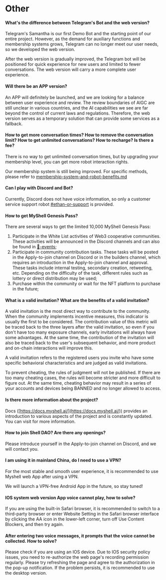 # Other

#### What's the difference between Telegram's Bot and the web version?

Telegram's Samantha is our first Demo Bot and the starting point of our entire project. However, as the demand for auxiliary functions and membership systems grows, Telegram can no longer meet our user needs, so we developed the web version.

After the web version is gradually improved, the Telegram bot will be positioned for quick experience for new users and limited to fewer conversations. The web version will carry a more complete user experience.

#### Will there be an APP version?

An APP will definitely be launched, and we are looking for a balance between user experience and review. The review boundaries of AIGC are still unclear in various countries, and the AI capabilities we see are far beyond the control of current laws and regulations. Therefore, the web version serves as a temporary solution that can provide some services as a fallback.

#### How to get more conversation times? How to remove the conversation limit? How to get unlimited conversations? How to recharge? Is there a fee?

There is no way to get unlimited conversation times, but by upgrading your membership level, you can get more robot interaction rights.

Our membership system is still being improved. For specific methods, please refer to [membership-system-and-robot-benefits.md](../product-manual/membership-system-and-robot-benefits.md "mention")

#### Can I play with Discord and Bot?

Currently, Discord does not have voice information, so only a customer service support robot [#ethan-or-support](../product-manual/robot-introduction.md#ethan-or-support "mention") is provided.

#### How to get MyShell Genesis Pass?

There are several ways to get the limited 10,000 MyShell Genesis Pass:

1. Participate in the White List activities of Web3 cooperative communities. These activities will be announced in the Discord channels and can also be found in [🎉-events](../🎉-events/ "mention");
2. Participate in community contribution tasks. These tasks will be posted in the Apply-to-join channel on Discord or in the builders channel, which requires an introduction in the Apply-to-join channel and approval. These tasks include internal testing, secondary creation, retweeting, etc. Depending on the difficulty of the task, different rules such as lottery or direct distribution may be used;
3. Purchase within the community or wait for the NFT platform to purchase in the future;

#### What is a valid invitation? What are the benefits of a valid invitation?

A valid invitation is the most direct way to contribute to the community. When the community implements incentive measures, this indicator is usually the first to be considered. The contribution value of this metric will be traced back to the three layers after the valid invitation, so even if you don't have too many exposure channels, early invitations will always have some advantages. At the same time, the contribution of the invitation will also be traced back to the user's subsequent behavior, and more product and on-chain interactions will improve this.

A valid invitation refers to the registered users you invite who have some specific behavioral characteristics and are judged as valid invitations.

To prevent cheating, the rules of judgment will not be published. If there are too many cheating cases, the rules will become stricter and more difficult to figure out. At the same time, cheating behavior may result in a series of your accounts and devices being BANNED and no longer allowed to access.

#### Is there more information about the project?

Docs ([https://docs.myshell.ai/](https://docs.myshell.ai/)) provides an introduction to various aspects of the project and is constantly updated. You can visit for more information.

#### How to join Shell DAO? Are there any openings?

Please introduce yourself in the Apply-to-join channel on Discord, and we will contact you.

#### I am using it in mainland China, do I need to use a VPN?

For the most stable and smooth user experience, it is recommended to use Myshell web App after using a VPN.

We will launch a VPN-free Android App in the future, so stay tuned!

#### IOS system web version App voice cannot play, how to solve?

If you are using the built-in Safari browser, it is recommended to switch to a third-party browser or enter Website Setting in the Safari browser interface by clicking the AA icon in the lower-left corner, turn off Use Content Blockers, and then try again.

#### After entering two voice messages, it prompts that the voice cannot be collected. How to solve?

Please check if you are using an IOS device. Due to IOS security policy issues, you need to re-authorize the web page's recording permission regularly. Please try refreshing the page and agree to the authorization in the pop-up notification. If the problem persists, it is recommended to use the desktop version.